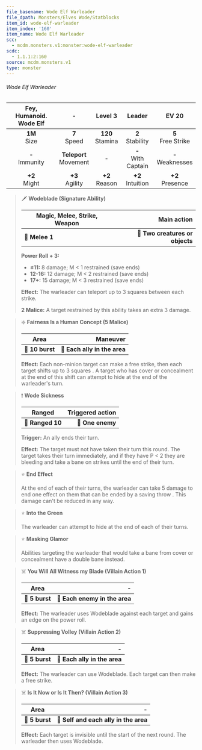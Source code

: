 ```yaml
---
file_basename: Wode Elf Warleader
file_dpath: Monsters/Elves Wode/Statblocks
item_id: wode-elf-warleader
item_index: '160'
item_name: Wode Elf Warleader
scc:
  - mcdm.monsters.v1:monster:wode-elf-warleader
scdc:
  - 1.1.1:2:160
source: mcdm.monsters.v1
type: monster
---
```


###### Wode Elf Warleader

| Fey, Humanoid. Wode Elf |             -              |       Level 3        |         Leader          |         EV 20          |
| :---------------------: | :------------------------: | :------------------: | :---------------------: | :--------------------: |
|    **1M**<br/> Size     |      **7**<br/> Speed      | **120**<br/> Stamina |  **2**<br/> Stability   | **5**<br/> Free Strike |
|   **-**<br/> Immunity   | **Teleport**<br/> Movement |          -           | **-**<br/> With Captain | **-**<br/> Weaknesses  |
|    **+2**<br/> Might    |    **+3**<br/> Agility     |  **+2**<br/> Reason  |  **+2**<br/> Intuition  |  **+2**<br/> Presence  |

<!-- -->
> 🗡 **Wodeblade (Signature Ability)**
>
> | **Magic, Melee, Strike, Weapon** |                 **Main action** |
> | -------------------------------- | ------------------------------: |
> | **📏 Melee 1**                   | **🎯 Two creatures or objects** |
>
> **Power Roll + 3:**
>
> - **≤11:** 8 damage; M < 1 restrained (save ends)
> - **12-16:** 12 damage; M < 2 restrained (save ends)
> - **17+:** 15 damage; M < 3 restrained (save ends)
>
> **Effect:** The warleader can teleport up to 3 squares between each strike.
>
> **2 Malice:** A target restrained by this ability takes an extra 3 damage.

<!-- -->
> ❇️ **Fairness Is a Human Concept (5 Malice)**
>
> | **Area**        |                 **Maneuver** |
> | --------------- | ---------------------------: |
> | **📏 10 burst** | **🎯 Each ally in the area** |
>
> **Effect:** Each non-minion target can make a free strike, then each target shifts up to 3 squares . A target who has cover or concealment at the end of this shift can attempt to hide at the end of the warleader's turn.

<!-- -->
> ❗️ **Wode Sickness**
>
> | **Ranged**       | **Triggered action** |
> | ---------------- | -------------------: |
> | **📏 Ranged 10** |     **🎯 One enemy** |
>
> **Trigger:** An ally ends their turn.
>
> **Effect:** The target must not have taken their turn this round. The target takes their turn immediately, and if they have P < 2 they are bleeding and take a bane on strikes until the end of their turn.

<!-- -->
> ⭐️ **End Effect**
>
> At the end of each of their turns, the warleader can take 5 damage to end one effect on them that can be ended by a saving throw . This damage can't be reduced in any way.

<!-- -->
> ⭐️ **Into the Green**
>
> The warleader can attempt to hide at the end of each of their turns.

<!-- -->
> ⭐️ **Masking Glamor**
>
> Abilities targeting the warleader that would take a bane from cover or concealment have a double bane instead.

<!-- -->
> ☠️ **You Will All Witness my Blade (Villain Action 1)**
>
> | **Area**       |                         **-** |
> | -------------- | ----------------------------: |
> | **📏 5 burst** | **🎯 Each enemy in the area** |
>
> **Effect:** The warleader uses Wodeblade against each target and gains an edge on the power roll.

<!-- -->
> ☠️ **Suppressing Volley (Villain Action 2)**
>
> | **Area**       |                        **-** |
> | -------------- | ---------------------------: |
> | **📏 5 burst** | **🎯 Each ally in the area** |
>
> **Effect:** The warleader can use Wodeblade. Each target can then make a free strike.

<!-- -->
> ☠️ **Is It Now or Is It Then? (Villain Action 3)**
>
> | **Area**       |                                 **-** |
> | -------------- | ------------------------------------: |
> | **📏 5 burst** | **🎯 Self and each ally in the area** |
>
> **Effect:** Each target is invisible until the start of the next round. The warleader then uses Wodeblade.
